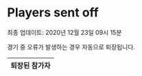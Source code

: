 # Players sent off
최종 업데이트: 2020년 12월 23일 09시 15분


경기 중 오류가 발생하는 경우 자동으로 퇴장됩니다.


| 퇴장된 참가자 |
|:---:|